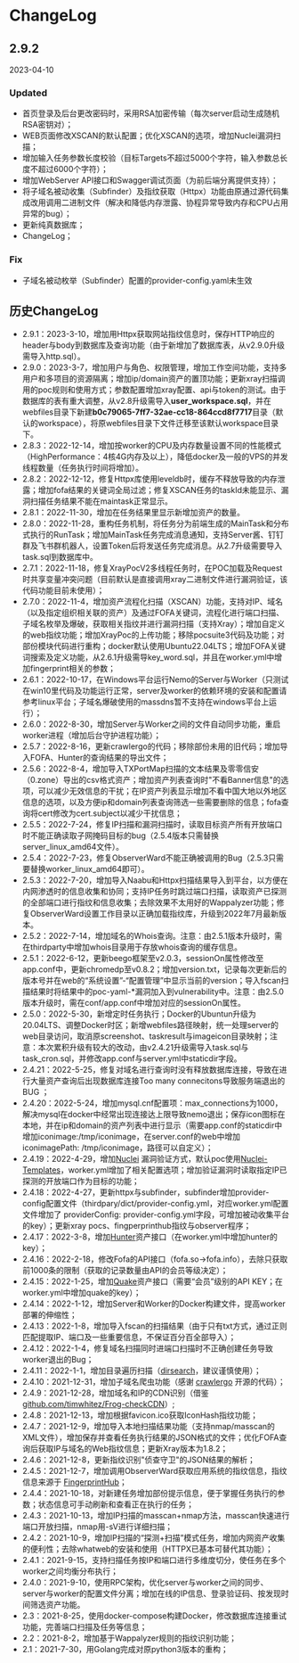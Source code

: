 # ChangeLog

## 2.9.2

2023-04-10

### Updated

- 首页登录及后台更改密码时，采用RSA加密传输（每次server启动生成随机RSA密钥对）；
- WEB页面修改XSCAN的默认配置；优化XSCAN的选项，增加Nuclei漏洞扫描；
- 增加输入任务参数长度校验（目标Targets不超过5000个字符，输入参数总长度不超过6000个字符）；
- 增加WebServer API接口和Swagger调试页面（为前后端分离提供支持）；
- 将子域名被动收集（Subfinder）及指纹获取（Httpx）功能由原通过源代码集成改用调用二进制文件（解决和降低内存泄露、协程异常导致内存和CPU占用异常的bug）；
- 更新纯真数据库；
- ChangeLog；

### Fix

- 子域名被动枚举（Subfinder）配置的provider-config.yaml未生效



## 历史ChangeLog

- 2.9.1：2023-3-10，增加用Httpx获取网站指纹信息时，保存HTTP响应的header与body到数据库及查询功能（由于新增加了数据库表，从v2.9.0升级需导入http.sql）。
- 2.9.0：2023-3-7，增加用户与角色、权限管理，增加工作空间功能，支持多用户和多项目的资源隔离；增加ip/domain资产的置顶功能；更新xray扫描调用的poc规则和使用方式；参数配置增加xray配置、api与token的测试。由于数据库的表有重大调整，从v2.8升级需导入**user_workspace.sql**，并在webfiles目录下新建**b0c79065-7ff7-32ae-cc18-864ccd8f7717**目录（默认的workspace），将原webfiles目录下文件迁移至该默认workspace目录下。
- 2.8.3：2022-12-14，增加按worker的CPU及内存数量设置不同的性能模式（HighPerformance：4核4G内存及以上），降低docker及一般的VPS的并发线程数量（任务执行时间将增加）。
- 2.8.2：2022-12-12，修复Httpx库使用leveldb时，缓存不释放导致的内存泄露；增加fofa结果的关键词全局过滤；修复XSCAN任务的taskId未能显示、漏洞扫描任务结果不能在maintask正常显示。
- 2.8.1：2022-11-30，增加在任务结果里显示新增加资产的数量。
- 2.8.0：2022-11-28，重构任务机制，将任务分为前端生成的MainTask和分布式执行的RunTask；增加MainTask任务完成消息通知，支持Server酱、钉钉群及飞书群机器人，设置Token后将发送任务完成消息。从2.7升级需要导入task.sql到数据库中。
- 2.7.1：2022-11-18，修复XrayPocV2多线程任务时，在POC加载及Request时共享变量冲突问题（目前默认是直接调用xray二进制文件进行漏洞验证，该代码功能目前未使用）；
- 2.7.0：2022-11-4，增加资产流程化扫描（XSCAN）功能，支持对IP、域名（以及指定组织相关联的资产）及通过FOFA关键词，流程化进行端口扫描、子域名枚举及爆破，获取相关指纹并进行漏洞扫描（支持Xray）；增加自定义的web指纹功能；增加XrayPoc的上传功能；移除pocsuite3代码及功能；对部份模块代码进行重构；docker默认使用Ubuntu22.04LTS；增加FOFA关键词搜索及定义功能，从2.6.1升级需导key_word.sql，并且在worker.yml中增加fingerprint相关的参数；
- 2.6.1：2022-10-17，在Windows平台运行Nemo的Server与Worker（只测试在win10里代码及功能运行正常，server及worker的依赖环境的安装和配置请参考linux平台；子域名爆破使用的massdns暂不支持在windows平台上运行）；
- 2.6.0：2022-8-30，增加Server与Worker之间的文件自动同步功能，重启worker进程（增加后台守护进程功能）；
- 2.5.7：2022-8-16，更新crawlergo的代码；移除部份未用的旧代码；增加导入FOFA、Hunter的查询结果的导出文件；
- 2.5.6：2022-8-4，增加导入TXPortMap扫描的文本结果及零零信安（0.zone）导出的csv格式资产；增加资产列表查询时"不看Banner信息"的选项，可以减少无效信息的干扰；在IP资产列表显示增加不看中国大地以外地区信息的选项，以及方便ip和domain列表查询筛选一些需要删除的信息；fofa查询将cert修改为cert.subject以减少干扰信息；
- 2.5.5：2022-7-24，修复IP扫描和漏洞扫描时，读取目标资产所有开放端口时不能正确读取子网掩码目标的bug（2.5.4版本只需替换server_linux_amd64文件）。
- 2.5.4：2022-7-23，修复ObserverWard不能正确被调用的Bug（2.5.3只需要替换worker_linux_amd64即可）。
- 2.5.3：2022-7-20，增加导入Naabu和Httpx扫描结果导入到平台，以方便在内网渗透时的信息收集和协同；支持IP任务时跳过端口扫描，读取资产已探测的全部端口进行指纹和信息收集；去除效果不太用好的Wappalyzer功能；修复ObserverWard设置工作目录以正确加载指纹库，升级到2022年7月最新版本。
- 2.5.2：2022-7-14，增加域名的Whois查询。注意：由2.5.1版本升级时，需在thirdparty中增加whois目录用于存放whois查询的缓存信息。
- 2.5.1：2022-6-12，更新beego框架至v2.0.3，sessionOn属性修改至app.conf中，更新chromedp至v0.8.2；增加version.txt，记录每次更新后的版本号并在web的“系统设置”-“配置管理”中显示当前的version；导入fscan扫描结果时将结果中的poc-yaml-*漏洞加入到vulnerability中。注意：由2.5.0版本升级时，需在conf/app.conf中增加对应的sessionOn属性。
- 2.5.0：2022-5-30，新增定时任务执行；Docker的Ubuntun升级为20.04LTS、调整Docker时区；新增webfiles路径映射，统一处理server的web目录访问，取消原screenshot、taskresult与imageicon目录映射；注意：本次累积升级有较大的改动，由v2.4.21升级需导入task.sql与task_cron.sql，并修改app.conf与server.yml中staticdir字段。
- 2.4.21：2022-5-25，修复对域名进行查询时没有释放数据库连接，导致在进行大量资产查询后出现数据库连接Too many connecitons导致服务端退出的BUG ；
- 2.4.20：2022-5-24，增加mysql.cnf配置项：max_connections为1000，解决mysql在docker中经常出现连接达上限导致nemo退出；保存icon图标在本地，并在ip和domain的资产列表中进行显示（需要app.conf的staticdir中增加iconimage:/tmp/iconimage，在server.conf的web中增加iconimagePath: /tmp/iconimage，路径可以自定义）；
- 2.4.19：2022-4-29，增加[Nuclei](https://github.com/projectdiscovery/nuclei) 漏洞验证方式，默认poc使用[Nuclei-Templates](https://github.com/projectdiscovery/nuclei-templates)，worker.yml增加了相关配置选项；增加验证漏洞时读取指定IP已探测的开放端口作为目标的功能；
- 2.4.18：2022-4-27，更新httpx与subfinder，subfinder增加provider-config配置文件（thirdpary/dict/provider-config.yml，对应worker.yml配置文件增加了 providerConfig: provider-config.yml字段，可增加被动收集平台的key）；更新xray pocs、fingperprinthub指纹与observer程序；
- 2.4.17：2022-3-8，增加[Hunter](https://hunter.qianxin.com/)资产接口（在worker.yml中增加hunter的key）；
- 2.4.16：2022-2-18，修改Fofa的API接口（fofa.so->fofa.info），去除只获取前1000条的限制（获取的记录数量由API的会员等级决定）；
- 2.4.15：2022-1-25，增加[Quake](https://quake.360.cn/)资产接口（需要“会员”级别的API KEY；在worker.yml中增加quake的key）；
- 2.4.14：2022-1-12，增加Server和Worker的Docker构建文件，提高worker部署的伸缩性；
- 2.4.13：2022-1-8，增加导入fscan的扫描结果（由于只有txt方式，通过正则匹配提取IP、端口及一些重要信息，不保证百分百全部导入）；
- 2.4.12：2022-1-4，修复域名扫描同时进端口扫描时不正确创建任务导致worker退出的Bug；
- 2.4.11：2022-1-1，增加目录遍历扫描（[dirsearch](https://github.com/evilsocket/dirsearch)，建议谨慎使用）；
- 2.4.10：2021-12-31，增加子域名爬虫功能（感谢 [crawlergo](https://github.com/Qianlitp/crawlergo) 开源的代码）；
- 2.4.9：2021-12-28，增加域名和IP的CDN识别（借鉴 [github.com/timwhitez/Frog-checkCDN](https://www.github.com/timwhitez/Frog-checkCDN)）;
- 2.4.8：2021-12-13，增加根据favicon.ico获取IconHash指纹功能；
- 2.4.7：2021-12-9，增加导入本地扫描结果功能（支持nmap/masscan的XML文件），增加保存并查看任务执行结果的JSON格式的文件；优化FOFA查询后获取IP与域名的Web指纹信息；更新Xray版本为1.8.2；
- 2.4.6：2021-12-8，更新指纹识别\"侦查守卫\"的JSON结果的解析；
- 2.4.5：2021-12-7，增加调用ObserverWard获取应用系统的指纹信息，指纹信息来源于 [FingerprintHub](https://github.com/0x727/FingerprintHub)；
- 2.4.4：2021-10-18，对新建任务增加部份提示信息，便于掌握任务执行的参数；状态信息可手动刷新和查看正在执行的任务；
- 2.4.3：2021-10-13，增加IP扫描的masscan+nmap方法，masscan快速进行端口开放扫描，nmap用-sV进行详细扫描；
- 2.4.2：2021-10-9，增加IP扫描的“探测+扫描”模式任务，增加内网资产收集的便利性；去除whatweb的安装和使用（HTTPX已基本可替代其功能）；
- 2.4.1：2021-9-15，支持扫描任务按IP和端口进行多维度切分，使任务在多个worker之间均衡分布执行；
- 2.4.0：2021-9-10，使用RPC架构，优化server与worker之间的同步、server与worker的配置文件分离；增加在线的IP信息、登录验证码、按发现时间筛选资产功能。
- 2.3：2021-8-25，使用docker-compose构建Docker，修改数据库连接重试功能，完善端口扫描及任务等信息；
- 2.2：2021-8-2，增加基于Wappalyzer规则的指纹识别功能；
- 2.1：2021-7-30，用Golang完成对原python3版本的重构；
